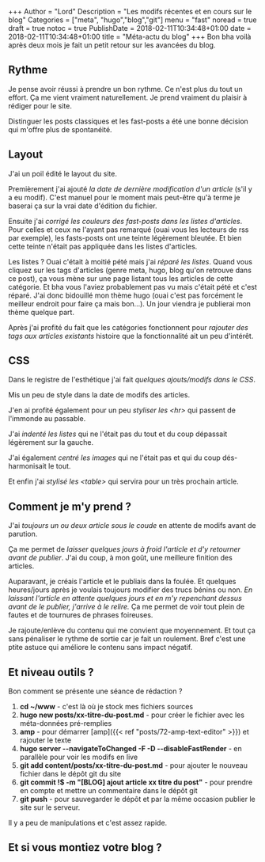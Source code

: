 +++
Author = "Lord"
Description = "Les modifs récentes et en cours sur le blog"
Categories = ["meta", "hugo","blog","git"]
menu = "fast"
noread = true
draft = true
notoc = true
PublishDate = 2018-02-11T10:34:48+01:00
date = 2018-02-11T10:34:48+01:00
title = "Méta-actu du blog"
+++
Bon bha voilà après deux mois je fait un petit retour sur les avancées du blog.

## Rythme
Je pense avoir réussi à prendre un bon rythme.
Ce n'est plus du tout un effort.
Ça me vient vraiment naturellement.
Je prend vraiment du plaisir à rédiger pour le site.

Distinguer les posts classiques et les fast-posts a été une bonne décision qui m'offre plus de spontanéité.

## Layout
J'ai un poil édité le layout du site.

Premièrement j'ai ajouté *la date de dernière modification d'un article* (s'il y a eu modif).
C'est manuel pour le moment mais peut-être qu'à terme je baserai ça sur la vrai date d'édition du fichier.

Ensuite j'ai *corrigé les couleurs des fast-posts dans les listes d'articles*.
Pour celles et ceux ne l'ayant pas remarqué (ouai vous les lecteurs de rss par exemple), les fasts-posts ont une teinte légèrement bleutée.
Et bien cette teinte n'était pas appliquée dans les listes d'articles.

Les listes ?
Ouai c'était à moitié pété mais j'ai *réparé les listes*.
Quand vous cliquez sur les tags d'articles (genre meta, hugo, blog qu'on retrouve dans ce post), ça vous mène sur une page listant tous les articles de cette catégorie.
Et bha vous l'aviez probablement pas vu mais c'était pété et c'est réparé.
J'ai donc bidouillé mon thème hugo (ouai c'est pas forcément le meilleur endroit pour faire ça mais bon…).
Un jour viendra je publierai mon thème quelque part.

Après j'ai profité du fait que les catégories fonctionnent pour *rajouter des tags aux articles existants* histoire que la fonctionnalité ait un peu d'intérêt.

## CSS
Dans le registre de l'esthétique j'ai fait *quelques ajouts/modifs dans le CSS*.

Mis un peu de style dans la date de modifs des articles.

J'en ai profité également pour un peu *styliser les \<hr>* qui passent de l'immonde au passable.

J'ai *indenté les listes* qui ne l'était pas du tout et du coup dépassait légèrement sur la gauche.

J'ai également *centré les images* qui ne l'était pas et qui du coup dés-harmonisait le tout.

Et enfin j'ai *stylisé les \<table>* qui servira pour un très prochain article.

## Comment je m'y prend ?
J'ai *toujours un ou deux article sous le coude* en attente de modifs avant de parution.

Ça me permet de *laisser quelques jours à froid l'article et d'y retourner avant de publier*.
J'ai du coup, à mon goût, une meilleure finition des articles.

Auparavant, je créais l'article et le publiais dans la foulée.
Et quelques heures/jours après je voulais toujours modifier des trucs bénins ou non.
*En laissant l'article en attente quelques jours et en m'y repenchant dessus avant de le publier, j'arrive à le relire.*
Ça me permet de voir tout plein de fautes et de tournures de phrases foireuses.

Je rajoute/enlève du contenu qui me convient que moyennement.
Et tout ça sans pénaliser le rythme de sortie car je fait un roulement.
Bref c'est une ptite astuce qui améliore le contenu sans impact négatif.

## Et niveau outils ?
Bon comment se présente une séance de rédaction ?

  1. **cd ~/www** - c'est là où je stock mes fichiers sources
  2. **hugo new posts/xx-titre-du-post.md** - pour créer le fichier avec les méta-données pré-remplies
  3. **amp** - pour démarrer [amp]({{< ref "posts/72-amp-text-editor" >}}) et rajouter le texte
  4. **hugo server --navigateToChanged -F -D --disableFastRender** - en parallèle pour voir les modifs en live
  5. **git add content/posts/xx-titre-du-post.md** - pour ajouter le nouveau fichier dans le dépôt git du site
  6. **git commit !$ -m "[BLOG] ajout article xx titre du post"** - pour prendre en compte et mettre un commentaire dans le dépôt git
  7. **git push** - pour sauvegarder le dépôt et par la même occasion publier le site sur le serveur.

Il y a peu de manipulations et c'est assez rapide.

## Et si vous montiez votre blog ?
